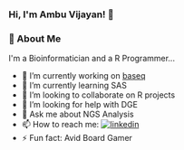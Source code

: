 ### Hi, I'm Ambu Vijayan! 👋
### 🚀 About Me
I'm a Bioinformatician and a R Programmer...

- 🔭 I’m currently working on [baseq](https://github.com/ambuvjyn/baseq/releases)
- 🌱 I’m currently learning SAS
- 👯 I’m looking to collaborate on R projects
- 🤔 I’m looking for help with DGE
- 💬 Ask me about NGS Analysis
- 📫 How to reach me: [![linkedin](https://img.shields.io/badge/Linkedin-ambuvijayan-blue)](https://www.linkedin.com/in/ambuvijayan/)
- ⚡ Fun fact: Avid Board Gamer
